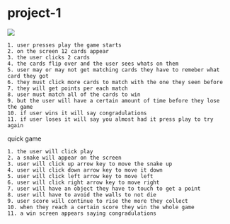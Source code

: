 # project-1


<img src="IMG_0946.JPG">
	
	1. user presses play the game starts
	2. on the screen 12 cards appear
	3. the user clicks 2 cards
	4. the cards flip over and the user sees whats on them 
	5. user may or may not get matching cards they have to remeber what card they got
	6. they must click more cards to match with the one they seen before
	7. they will get points per each match
	8. user must match all of the cards to win 
	9. but the user will have a certain amount of time before they lose the game
	10. if user wins it will say congradulations
	11. if user loses it will say you almost had it press play to try again



quick game

	1. the user will click play 
	2. a snake will appear on the screen 
	3. user will click up arrow key to move the snake up
	4. user will click down arrow key to move it down
	5. user will click left arrow key to move left
	6. user will click right arrow key to move right 
	7. user will have an object they have to touch to get a point 
	8. user will have to avoid the walls to not die
	9. user score will continue to rise the more they collect 
	10. when they reach a certain score they win the whole game 
	11. a win screen appears saying congradulations


	




